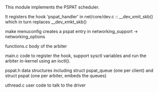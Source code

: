 This module implements the PSPAT scheduler.

It registers the hook 'pspat_handler' in net/core/dev.c :: __dev_xmit_skb()
which in turn replaces __dev_xmkt_skb()

make menuconfig creates a pspat entry in
	networking_support -> networking_options

functions.c
	body of the arbiter

main.c
	code to register the hook, support sysctl variables and
	run the arbiter in-kernel using an ioctl().

pspat.h
	data structures including struct pspat_queue (one per client)
	and struct pspat (one per arbiter, embeds the queues)

uthread.c
	user code to talk to the driver
